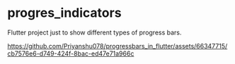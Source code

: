 # progres_indicators

Flutter project just to show different types of progress bars.


https://github.com/Priyanshu078/progressbars_in_flutter/assets/66347715/cb7576e6-d749-424f-8bac-ed47e71a966c

